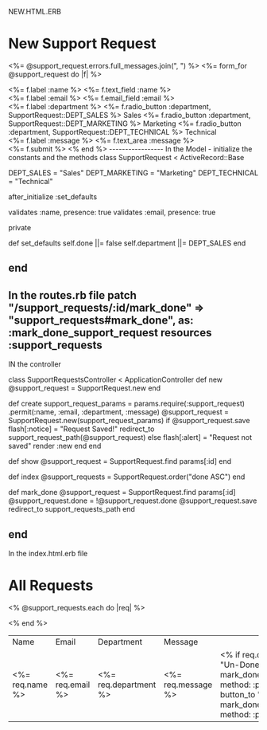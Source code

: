 NEW.HTML.ERB

<h1>New Support Request</h1>

<%= @support_request.errors.full_messages.join(", ") %>
<%= form_for @support_request do |f| %>
  <div>
    <%= f.label :name %>
    <%= f.text_field :name %>
  </div>
  <div>
    <%= f.label :email %>
    <%= f.email_field :email %>
  </div>
  <div>
    <%= f.label :department %>
    <%= f.radio_button :department, SupportRequest::DEPT_SALES %> Sales
    <%= f.radio_button :department, SupportRequest::DEPT_MARKETING %> Marketing
    <%= f.radio_button :department, SupportRequest::DEPT_TECHNICAL %> Technical
  </div>
  <div>
    <%= f.label :message %>
    <%= f.text_area :message %>
  </div>
  <%= f.submit %>
<% end %>
-----------------
In the Model - initialize the constants and the methods
class SupportRequest < ActiveRecord::Base

  DEPT_SALES     = "Sales"
  DEPT_MARKETING = "Marketing"
  DEPT_TECHNICAL = "Technical"

  after_initialize :set_defaults

  validates :name, presence: true
  validates :email, presence: true

  private

  def set_defaults
    self.done ||= false
    self.department ||= DEPT_SALES
  end

end
-------------------------
In the routes.rb file
patch "/support_requests/:id/mark_done" => "support_requests#mark_done", as: :mark_done_support_request
  resources :support_requests
-------------------------
IN the controller

class SupportRequestsController < ApplicationController
  def new
    @support_request = SupportRequest.new
  end

  def create
    support_request_params = params.require(:support_request)
                                    .permit(:name, :email, :department, :message)
    @support_request = SupportRequest.new(support_request_params)
    if @support_request.save
      flash[:notice] = "Request Saved!"
      redirect_to support_request_path(@support_request)
    else
      flash[:alert] = "Request not saved"
      render :new
    end
  end

  def show
    @support_request = SupportRequest.find params[:id]
  end

  def index
    @support_requests = SupportRequest.order("done ASC")
  end

  def mark_done
    @support_request = SupportRequest.find params[:id]
    @support_request.done = !@support_request.done
    @support_request.save
    redirect_to support_requests_path
  end

end
---------------------------------------
In the index.html.erb file
<h1>All Requests</h1>

<table>
  <tr>
    <td>Name</td>
    <td>Email</td>
    <td>Department</td>
    <td>Message</td>
    <td></td>
  </tr>
  <% @support_requests.each do |req| %>
    <tr>
      <td><%= req.name %></td>
      <td><%= req.email %></td>
      <td><%= req.department %></td>
      <td><%= req.message %></td>
      <td>
        <% if req.done? %>
          <%= button_to "Un-Done", mark_done_support_request_path(req),
                                method: :patch%>
        <% else %>
          <%= button_to "Done", mark_done_support_request_path(req),
                              method: :patch%>
        <% end %>
      </td>
    </tr>

  <% end %>
</table>
